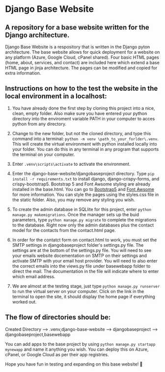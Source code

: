 # Django Base Website

## A repository for a base website written for the Django architecture.

Django Base Website is a respository that is written in the Django pyton architecture.  The base website allows for quick deployment for a website on any platform (Azure, Google Cloud, cPanel shared). Four basic HTML pages (home, about, services, and contact) are included here which extend a base HTML page in jinja architecture. The pages can be modified and copied for extra information. 

## Instructions on how to the test the website in the local environment in a localhost:

1. You have already done the first step by cloning this project into a nice, clean, empty folder.  Also make sure you have entered your python directory into the enviroment variable PATH in your computer to acces python from any directory. 

2. Change to the new folder, but not the cloned directory, and type this command into a terminal: ```python -m venv \path_to_your_forlder\.venv```. This will create the virtual environment with python installed locally into your folder. You can do this in any terminal in any program that supports the terminal on your computer.

3. Enter ```.venv\scripts\activate``` to activate the environment.

4. Enter the django-base-website/djangobaseproject directory. Type ```pip install -r requirements.txt``` to install django, django-crispy-forms, and crispy-bootstrap5. Bootstrap 5 and Font Awsome styling are already installed in the base.html.  You can go to [Bootstrap5](https://getbootstrap.com/docs/5.0/getting-started/introduction/) and [Font Awsome](https://fontawesome.com/) for more information. You can style the pages using the styles.css file in the static folder.  Also, you may remove any styling you wish.

5. To create the admin database in SQLlite for this project, enter ```python manage.py makemigrations```. Once the manager sets up the buid parameters, type ```python manage.py migrate``` to complete the migrations to the database.  Right now only the admin databases plus the contact model for the contacts from the contact.html page.

6. In order for the contatct form on contact.html to work, you must set the SMTP settings in djangobaseproject folder's settings.py file.  The settings are at the bottom of the settings.py file.  You will need to see your emails website docementation on SMTP on their settings and activate SMTP with your email host provider. You will need to also enter the correct emails into the views.py file under basewebapp folder to direct the mail.  The documentation in the file will indicate where to enter which email address.

7. We are almost at the testing stage, just type ```python manage.py runserver``` to run the virtual server on your computer. Click on the link in the terminal to open the site, it should display the home page if everything worked out.

## The flow of directories should be:

Created Directory --> .venv,django-base-website --> djangobaseproject --> djangobaseproject,basewebapp

You can add apps to the base project by using ```python manage.py startapp mynewapp``` and name it anything you wish.  You can deploy this on Azure, cPanel, or Google Cloud as per their app registries.

Hope you have fun in testing and expanding on this base website! 🙂


    
   
